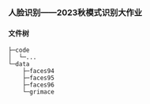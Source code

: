 ### 人脸识别——2023秋模式识别大作业

#### 文件树

```
├─code
│  └─...
└─data
    ├─faces94
    ├─faces95
    ├─faces96
    └─grimace
```


